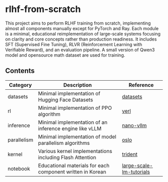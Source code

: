 # rlhf-from-scratch
This project aims to perform RLHF training from scratch, implementing almost all components manually except for PyTorch and Ray. Each module is a minimal, educational reimplementation of large-scale systems focusing on clarity and core concepts rather than production readiness. It includes SFT (Supervised Fine Tuning), RLVR (Reinforcement Learning with Verifiable Reward), and an evaluation pipeline. A small version of Qwen3 model and opensource math dataset are used for training.

## Contents

| Category     | Description                                                | Reference                                                                        |
|--------------|------------------------------------------------------------|----------------------------------------------------------------------------------|
| datasets     | Minimal implementation of Hugging Face Datasets            | [datasets](https://github.com/huggingface/datasets)                              |
| rl           | Minimal implementation of PPO algorithm                    | [verl](https://github.com/volcengine/verl)                                       |
| inference    | Minimal implementation of an inference engine like vLLM    | [nano-vllm](https://github.com/GeeeekExplorer/nano-vllm)                         |
| parallelism  | Minimal implementation of model parallelism algorithms     | [oslo](https://github.com/EleutherAI/oslo)                                       |
| kernel       | Various kernel implementations including Flash Attention   | [trident](https://github.com/kakaobrain/trident)                                 |
| notebook     | Educational materials for each component written in Korean | [large-scale-lm-tutorials](https://github.com/tunib-ai/large-scale-lm-tutorials) |
